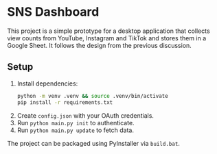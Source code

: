 # SNS Dashboard

This project is a simple prototype for a desktop application that collects
view counts from YouTube, Instagram and TikTok and stores them in a Google
Sheet. It follows the design from the previous discussion.

## Setup

1. Install dependencies:
   ```bash
   python -m venv .venv && source .venv/bin/activate
   pip install -r requirements.txt
   ```
2. Create `config.json` with your OAuth credentials.
3. Run `python main.py init` to authenticate.
4. Run `python main.py update` to fetch data.

The project can be packaged using PyInstaller via `build.bat`.
